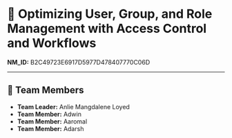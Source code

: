 
# 🧩 Optimizing User, Group, and Role Management with Access Control and Workflows

**NM_ID:** B2C49723E6917D5977D478407770C06D

---

## 👥 Team Members

- **Team Leader:** Anlie Mangdalene Loyed  
- **Team Member:** Adwin  
- **Team Member:** Aaromal  
- **Team Member:** Adarsh
